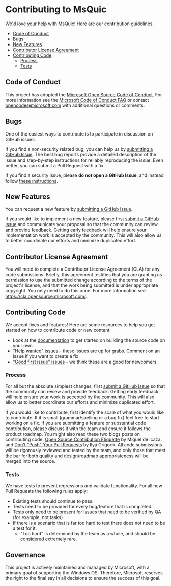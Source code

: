 # Contributing to MsQuic

We'd love your help with MsQuic! Here are our contribution guidelines.

- [Code of Conduct](#code-of-conduct)
- [Bugs](#bugs)
- [New Features](#new-features)
- [Contributor License Agreement](#contributor-license-agreement)
- [Contributing Code](#contributing-code)
  - [Process](#process)
  - [Tests](#tests)

## Code of Conduct

This project has adopted the [Microsoft Open Source Code of Conduct](https://opensource.microsoft.com/codeofconduct/). For more information see the [Microsoft Code of Conduct FAQ](https://opensource.microsoft.com/codeofconduct/faq/) or contact [opencode@microsoft.com](mailto:opencode@microsoft.com) with additional questions or comments.

## Bugs

One of the easiest ways to contribute is to participate in discussion on GitHub issues.

If you find a non-security related bug, you can help us by [submitting a GitHub Issue](https://github.com/microsoft/msquic/issues/new/choose). The best bug reports provide a detailed description of the issue and step-by-step instructions for reliably reproducing the issue. Even better, you can submit a Pull Request with a fix.

If you find a security issue, please **do not open a GitHub Issue**, and instead follow [these instructions](SECURITY.md).

## New Features

You can request a new feature by [submitting a GitHub Issue](https://github.com/microsoft/msquic/issues/new/choose).

If you would like to implement a new feature, please first [submit a GitHub Issue](https://github.com/microsoft/msquic/issues/new/choose) and communicate your proposal so that the community can review and provide feedback. Getting early feedback will help ensure your implementation work is accepted by the community. This will also allow us to better coordinate our efforts and minimize duplicated effort.

## Contributor License Agreement

You will need to complete a Contributor License Agreement (CLA) for any code submissions. Briefly, this agreement testifies that you are granting us permission to use the submitted change according to the terms of the project's license, and that the work being submitted is under appropriate copyright. You only need to do this once. For more information see https://cla.opensource.microsoft.com/.

## Contributing Code

We accept fixes and features! Here are some resources to help you get started on how to contribute code or new content.

* Look at the [documentation](../docs/) to get started on building the source code on your own.
* ["Help wanted" issues](https://github.com/microsoft/msquic/labels/help%20wanted) - these issues are up for grabs. Comment on an issue if you want to create a fix.
* ["Good first issue" issues](https://github.com/microsoft/msquic/labels/good%20first%20issue) - we think these are a good for newcomers.

### Process

For all but the absolute simplest changes, first [submit a GitHub Issue](https://github.com/microsoft/msquic/issues/new/choose) so that the community can review and provide feedback. Getting early feedback will help ensure your work is accepted by the community. This will also allow us to better coordinate our efforts and minimize duplicated effort.

If you would like to contribute, first identify the scale of what you would like to contribute. If it is small (grammar/spelling or a bug fix) feel free to start working on a fix. If you are submitting a feature or substantial code contribution, please discuss it with the team and ensure it follows the product roadmap. You might also read these two blogs posts on contributing code: [Open Source Contribution Etiquette](http://tirania.org/blog/archive/2010/Dec-31.html) by Miguel de Icaza and [Don't "Push" Your Pull Requests](https://www.igvita.com/2011/12/19/dont-push-your-pull-requests/) by Ilya Grigorik. All code submissions will be rigorously reviewed and tested by the team, and only those that meet the bar for both quality and design/roadmap appropriateness will be merged into the source.

### Tests

We have tests to prevent regressions and validate functionality. For all new Pull Requests the following rules apply:

- Existing tests should continue to pass.
- Tests need to be provided for every bug/feature that is completed.
- Tests only need to be present for issues that need to be verified by QA (for example, not tasks)
- If there is a scenario that is far too hard to test there does not need to be a test for it.
  - "Too hard" is determined by the team as a whole, and should be considered extremely rare.

## Governance

This project is actively maintained and managed by Microsoft, with a primary goal of supporting the Windows OS. Therefore, Microsoft reserves the right to the final say in all decisions to ensure the success of this goal.
